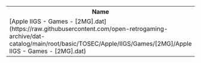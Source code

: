 <table>
<tr><th>Name</th><th>Size</th></tr>
<tr><td>
[Apple IIGS - Games - [2MG].dat](https://raw.githubusercontent.com/open-retrogaming-archive/dat-catalog/main/root/basic/TOSEC/Apple/IIGS/Games/[2MG]/Apple IIGS - Games - [2MG].dat)
</td><td>224671</td></tr>
</table>
